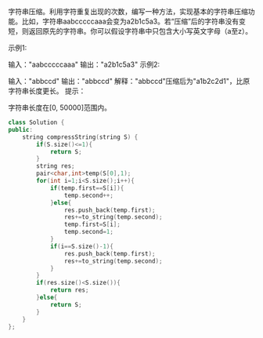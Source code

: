 字符串压缩。利用字符重复出现的次数，编写一种方法，实现基本的字符串压缩功能。比如，字符串aabcccccaaa会变为a2b1c5a3。若“压缩”后的字符串没有变短，则返回原先的字符串。你可以假设字符串中只包含大小写英文字母（a至z）。

示例1:

 输入："aabcccccaaa"
 输出："a2b1c5a3"
示例2:

 输入："abbccd"
 输出："abbccd"
 解释："abbccd"压缩后为"a1b2c2d1"，比原字符串长度更长。
提示：

字符串长度在[0, 50000]范围内。

```cpp
class Solution {
public:
    string compressString(string S) {
        if(S.size()<=1){
            return S;
        }
        string res;
        pair<char,int>temp(S[0],1);
        for(int i=1;i<S.size();i++){
            if(temp.first==S[i]){
                temp.second++;
            }else{
                res.push_back(temp.first);
                res+=to_string(temp.second);
                temp.first=S[i];
                temp.second=1;
            }
            if(i==S.size()-1){
                res.push_back(temp.first);
                res+=to_string(temp.second);
            }
        }
        if(res.size()<S.size()){
            return res;
        }else{
            return S;
        }
    }
};
```

